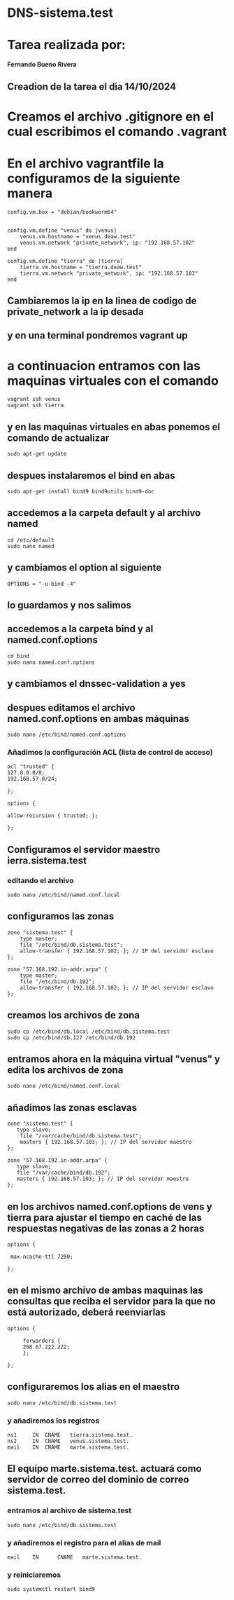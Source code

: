 # DNS-sistema.test

# Tarea realizada por:

**Fernando Bueno Rivera**

## Creadion de la tarea el dia 14/10/2024

# Creamos el archivo .gitignore en el cual escribimos el comando .vagrant

# En el archivo vagrantfile la configuramos de la siguiente manera

    config.vm.box = "debian/bookworm64"


    config.vm.define "venus" do |venus|
        venus.vm.hostname = "venus.deaw.test"
        venus.vm.network "private_network", ip: "192.168.57.102"
    end

    config.vm.define "tierra" do |tierra|
        tierra.vm.hostname = "tierra.deaw.test"
        tierra.vm.network "private_network", ip: "192.168.57.103"
    end

## Cambiaremos la ip en la linea de codigo de private_network a la ip desada

## y en una terminal pondremos vagrant up

# a continuacion entramos con las maquinas virtuales con el comando 
    vagrant ssh venus
    vagrant ssh tierra
## y en las maquinas virtuales en abas ponemos el comando de actualizar
    sudo apt-get update
## despues instalaremos el bind en abas
    sudo apt-get install bind9 bind9utils bind9-doc
## accedemos a la carpeta default y al archivo named
    cd /etc/default
    sudo nano named
## y cambiamos el option al siguiente
    OPTIONS = "-u bind -4"

## lo guardamos y nos salimos 

## accedemos a la carpeta bind y al named.conf.options
    cd bind
    sudo nano named.conf.options
## y cambiamos el dnssec-validation a yes

## despues editamos el archivo named.conf.options en ambas máquinas
    sudo nano /etc/bind/named.conf.options

### Añadimos la configuración ACL (lista de control de acceso)

    acl "trusted" {
    127.0.0.0/8;
    192.168.57.0/24;

    };

    options {
    
    allow-recursion { trusted; };
    
    };

## Configuramos  el servidor maestro ierra.sistema.test
### editando el archivo 
    sudo nano /etc/bind/named.conf.local


## configuramos las zonas 
    zone "sistema.test" {
        type master;
        file "/etc/bind/db.sistema.test";
        allow-transfer { 192.168.57.102; }; // IP del servidor esclavo
    };

    zone "57.168.192.in-addr.arpa" {
        type master;
        file "/etc/bind/db.192";
        allow-transfer { 192.168.57.102; }; // IP del servidor esclavo
    };

## creamos los archivos de zona 
    sudo cp /etc/bind/db.local /etc/bind/db.sistema.test
    sudo cp /etc/bind/db.127 /etc/bind/db.192


## entramos ahora en la máquina virtual "venus" y edita los archivos de zona

    sudo nano /etc/bind/named.conf.local

## añadimos las zonas esclavas 

    zone "sistema.test" {
       type slave;
        file "/var/cache/bind/db.sistema.test";
        masters { 192.168.57.103; }; // IP del servidor maestro
    };

    zone "57.168.192.in-addr.arpa" {
       type slave;
       file "/var/cache/bind/db.192";
       masters { 192.168.57.103; }; // IP del servidor maestro
    };

## en los archivos named.conf.options de vens y tierra para ajustar el tiempo en caché de las respuestas negativas de las zonas a 2 horas

    options {
     
     max-ncache-ttl 7200;
    
    };

## en el mismo archivo de ambas maquinas las consultas que reciba el servidor para la que no está autorizado, deberá reenviarlas

    options {
         
         forwarders {
         208.67.222.222; 
         };
        
    };

## configuraremos los alias en el maestro 

    sudo nano /etc/bind/db.sistema.test

### y añadiremos los registros

    ns1     IN  CNAME   tierra.sistema.test.
    ns2     IN  CNAME   venus.sistema.test.
    mail    IN  CNAME   marte.sistema.test.

## El equipo marte.sistema.test. actuará como servidor de correo del dominio de correo sistema.test.

### entramos al archivo de sistema.test

    sudo nano /etc/bind/db.sistema.test

### y añadiremos el registro para el alias de mail

    mail    IN      CNAME   marte.sistema.test.

### y reiniciaremos 

    sudo systemctl restart bind9
